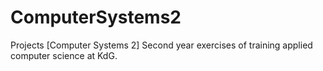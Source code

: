 # ComputerSystems2
Projects [Computer Systems 2] Second year exercises of training applied computer science at KdG.

